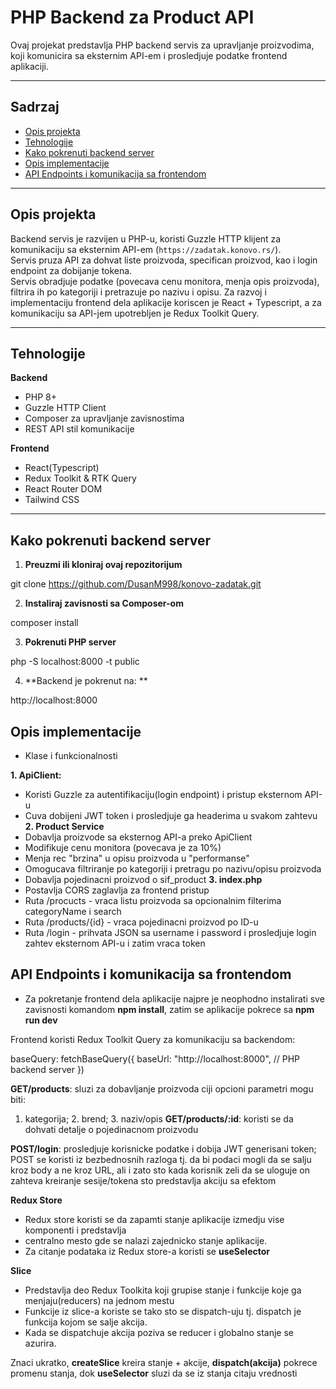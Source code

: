 # PHP Backend za Product API

Ovaj projekat predstavlja PHP backend servis za upravljanje proizvodima, koji komunicira sa eksternim API-em i prosledjuje podatke frontend aplikaciji.

---

## Sadrzaj ##

- [Opis projekta](#opis-projekta)  
- [Tehnologije](#tehnologije)  
- [Kako pokrenuti backend server](#kako-pokrenuti-backend-server)  
- [Opis implementacije](#opis-implementacije)  
- [API Endpoints i komunikacija sa frontendom](#api-endpoints-i-komunikacija-sa-frontendom)

---

## Opis projekta 

Backend servis je razvijen u PHP-u, koristi Guzzle HTTP klijent za komunikaciju sa eksternim API-em (`https://zadatak.konovo.rs/`).  
Servis pruza API za dohvat liste proizvoda, specifican proizvod, kao i login endpoint za dobijanje tokena.  
Servis obradjuje podatke (povecava cenu monitora, menja opis proizvoda), filtrira ih po kategoriji i pretrazuje po nazivu i opisu.
Za razvoj i implementaciju frontend dela aplikacije koriscen je React + Typescript, a za komunikaciju sa API-jem upotrebljen je Redux
Toolkit Query.

---

## Tehnologije
**Backend**
- PHP 8+
- Guzzle HTTP Client
- Composer za upravljanje zavisnostima
- REST API stil komunikacije

**Frontend**
- React(Typescript)
- Redux Toolkit & RTK Query
- React Router DOM
- Tailwind CSS

---

## Kako pokrenuti backend server

1. **Preuzmi ili kloniraj ovaj repozitorijum**

git clone https://github.com/DusanM998/konovo-zadatak.git

2. **Instaliraj zavisnosti sa Composer-om**

composer install

3. **Pokrenuti PHP server**

php -S localhost:8000 -t public

4. **Backend je pokrenut na: **

http://localhost:8000

## Opis implementacije ## 

- Klase i funkcionalnosti

 **1. ApiClient:**
- Koristi Guzzle za autentifikaciju(login endpoint) i pristup eksternom API-u
- Cuva dobijeni JWT token i prosledjuje ga headerima u svakom zahtevu
 **2. Product Service**
- Dobavlja proizvode sa eksternog API-a preko ApiClient
- Modifikuje cenu monitora (povecava je za 10%)
- Menja rec "brzina" u opisu proizvoda u "performanse"
- Omogucava filtriranje po kategoriji i pretragu po nazivu/opisu proizvoda
- Dobavlja pojedinacni proizvod o sif_product
 **3. index.php**
- Postavlja CORS zaglavlja za frontend pristup
- Ruta /procucts - vraca listu proizvoda sa opcionalnim filterima categoryName i search
- Ruta /products/{id} - vraca pojedinacni proizvod po ID-u
- Ruta /login - prihvata JSON sa username i password i prosledjuje login zahtev eksternom API-u i zatim vraca token
## API Endpoints i komunikacija sa frontendom

- Za pokretanje frontend dela aplikacije najpre je neophodno instalirati sve zavisnosti komandom **npm install**, zatim se aplikacije pokrece sa **npm run dev**

Frontend koristi Redux Toolkit Query za komunikaciju sa backendom:

baseQuery: fetchBaseQuery({
  baseUrl: "http://localhost:8000", // PHP backend server
})

**GET/products**: sluzi za dobavljanje proizvoda ciji opcioni parametri mogu biti:
1. kategorija; 2. brend; 3. naziv/opis
**GET/products/:id**: koristi se da dohvati detalje o pojedinacnom proizvodu

**POST/login**: prosledjuje korisnicke podatke i dobija JWT generisani token;
POST se koristi iz bezbednosnih razloga tj. da bi podaci mogli da se salju kroz
body a ne kroz URL, ali i zato sto kada korisnik zeli da se uloguje on zahteva
kreiranje sesije/tokena sto predstavlja akciju sa efektom

**Redux Store**
- Redux store koristi se da zapamti stanje aplikacije izmedju vise komponenti i predstavlja
- centralno mesto gde se nalazi zajednicko stanje aplikacije.
- Za citanje podataka iz Redux store-a koristi se **useSelector**

**Slice**
- Predstavlja deo Redux Toolkita koji grupise stanje i funkcije koje ga menjaju(reducers) na jednom mestu
- Funkcije iz slice-a koriste se tako sto se dispatch-uju tj. dispatch je funkcija kojom se salje akcija.
- Kada se dispatchuje akcija poziva se reducer i globalno stanje se azurira.

Znaci ukratko, **createSlice** kreira stanje + akcije, **dispatch(akcija)** pokrece promenu stanja, dok
**useSelector** sluzi da se iz stanja citaju vrednosti
  

